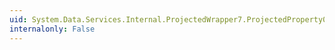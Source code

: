 ```yaml
---
uid: System.Data.Services.Internal.ProjectedWrapper7.ProjectedProperty0
internalonly: False
---
```

